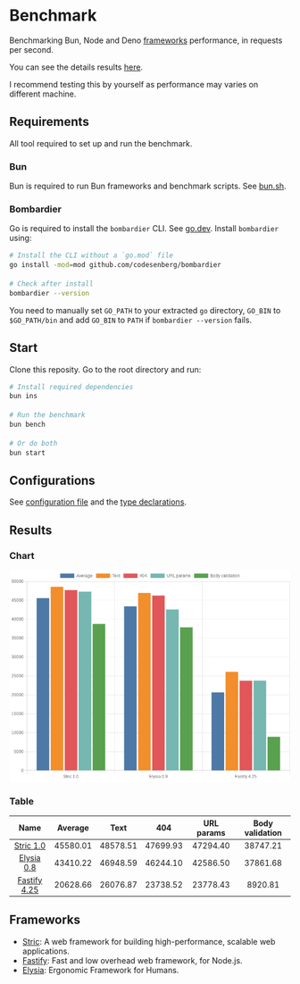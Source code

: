 # Benchmark
Benchmarking Bun, Node and Deno [frameworks](/src) performance, in requests per second.

You can see the details results [here](/results/index.md). 

I recommend testing this by yourself as performance may varies on different machine.

## Requirements
All tool required to set up and run the benchmark.

### Bun
Bun is required to run Bun frameworks and benchmark scripts. See [bun.sh](https://bun.sh).

### Bombardier
Go is required to install the `bombardier` CLI. See [go.dev](https://go.dev).
Install `bombardier` using:
```bash
# Install the CLI without a `go.mod` file
go install -mod=mod github.com/codesenberg/bombardier

# Check after install
bombardier --version
```
You need to manually set `GO_PATH` to your extracted `go` directory, `GO_BIN` to `$GO_PATH/bin` and add `GO_BIN` to `PATH` if `bombardier --version` fails.

## Start
Clone this reposity. Go to the root directory and run:
```bash
# Install required dependencies
bun ins

# Run the benchmark
bun bench

# Or do both
bun start
```

## Configurations
See [configuration file](/config.ts) and the [type declarations](/lib/types.ts). 

## Results

### Chart
![Chart](/results/chart.png)

### Table 


| Name | Average | Text | 404 | URL params | Body validation |
|  :---: | :---: | :---: | :---: | :---: | :---: |
| [Stric 1.0](/results/main/Stric) | 45580.01 | 48578.51 | 47699.93 | 47294.40 | 38747.21 |
| [Elysia 0.8](/results/main/Elysia) | 43410.22 | 46948.59 | 46244.10 | 42586.50 | 37861.68 |
| [Fastify 4.25](/results/main/Fastify) | 20628.66 | 26076.87 | 23738.52 | 23778.43 | 8920.81 |
## Frameworks
- [Stric](https://stricjs.netlify.app): A web framework for building high-performance, scalable web applications.
- [Fastify](https://fastify.dev): Fast and low overhead web framework, for Node.js.
- [Elysia](https://elysiajs.com): Ergonomic Framework for Humans.
